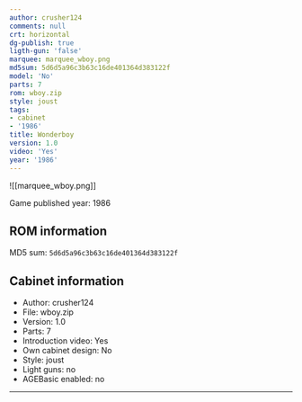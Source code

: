 ```yaml
---
author: crusher124
comments: null
crt: horizontal
dg-publish: true
ligth-gun: 'false'
marquee: marquee_wboy.png
md5sum: 5d6d5a96c3b63c16de401364d383122f
model: 'No'
parts: 7
rom: wboy.zip
style: joust
tags:
- cabinet
- '1986'
title: Wonderboy
version: 1.0
video: 'Yes'
year: '1986'
---
```


![[marquee_wboy.png]]

Game published year: 1986

## ROM information

MD5 sum: `5d6d5a96c3b63c16de401364d383122f` 

## Cabinet information

- Author: crusher124
- File: wboy.zip
- Version: 1.0
- Parts: 7
- Introduction video: Yes
- Own cabinet design: No
- Style: joust
- Light guns: no
- AGEBasic enabled: no

---
